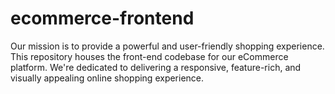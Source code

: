 # ecommerce-frontend
Our mission is to provide a powerful and user-friendly shopping experience. This repository houses the front-end codebase for our eCommerce platform. We're dedicated to delivering a responsive, feature-rich, and visually appealing online shopping experience.
